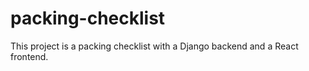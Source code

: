 # packing-checklist
This project is a packing checklist with a Django backend and a React frontend.
